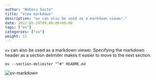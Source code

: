 ```yaml
---
author: "Noboru Saito"
title: "View markdown"
description: "ov can also be used as a markdown viewer."
date: 2022-05-24T09:00:00+09:00
tags: ["ov"]
categories: ["ov"]
weight: 11
---
```


`ov` can also be used as a markdown viewer.
Specifying the markdown header as a section delimiter makes it easier to move to the next section.

```console
ov --section-delimiter "^#" README.md
```

![ov-markdown](/ov/ov-markdown.gif)
